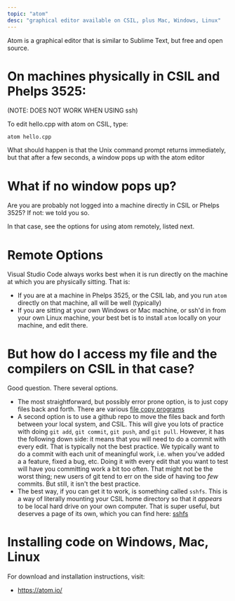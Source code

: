 ```yaml
---
topic: "atom"
desc: "graphical editor available on CSIL, plus Mac, Windows, Linux"
---
```



Atom is a graphical editor that is similar to Sublime Text, but free and open source.

# On machines physically in CSIL and Phelps 3525:

(NOTE: DOES NOT WORK WHEN USING ssh)

To edit hello.cpp with atom on CSIL,  type:

```
atom hello.cpp
```

What should happen is that the Unix command prompt returns immediately, but that after a few seconds, a window pops up with the
atom editor

# What if no window pops up?

Are you are probably not logged into a machine directly in CSIL or Phelps 3525?  If not: we told you so.

In that case, see the options for using atom remotely, listed next.


# Remote Options

Visual Studio Code always works best when it is run directly on the machine at which you are physically sitting.  That is:

* If you are at a machine in Phelps 3525, or the CSIL lab, and you run `atom` directly on that machine, all will be well (typically)
* If you are sitting at your own Windows or Mac machine, or ssh'd in from your own Linux machine, your best bet is to install `atom`
   locally on your machine, and edit there.

# But how do I access my file and the compilers on CSIL in that case?

Good question.  There several options.

* The most straightforward, but possibly error prone option, is to just copy files back and forth.  There are various
   [file copy programs](/topics/csil_copying_files/)
* A second option is to use a github repo to move the files back and forth between your local system, and CSIL.  This will give you lots
   of practice with doing `git add`, `git commit`, `git push`, and `git pull`.  However, it has the following down side: it 
   means that you will need to do a commit with every edit.  That is typically not the best practice.  We typically want to
   do a commit with each unit of meaningful work, i.e. when you've added a a feature, fixed a bug, etc.   Doing it with every
   edit that you want to test will have you committing work a bit too often.   That might not be the worst thing; new users
   of git tend to err on the side of having too *few* commits.  But still, it isn't the best practice.
* The best way, if you can get it to work, is something called `sshfs`.   This is a way of literally mounting your CSIL home
  directory so that it *appears* to be local hard drive on your own computer.    That is super useful, but deserves
  a page of its own, which you can find here: [sshfs](/topics/sshfs/)
 
# Installing code on Windows, Mac, Linux

For download and installation instructions, visit:

* <https://atom.io/>

